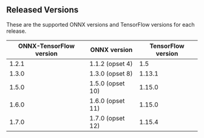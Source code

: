 ## Released Versions

These are the supported ONNX versions and TensorFlow versions for each release.

ONNX-TensorFlow version|ONNX version|TensorFlow version
-----------------------|------------|------------------
1.2.1|1.1.2 (opset 4)|1.5
1.3.0|1.3.0 (opset 8)|1.13.1
1.5.0|1.5.0 (opset 10)|1.15.0
1.6.0|1.6.0 (opset 11)|1.15.0
1.7.0|1.7.0 (opset 12)|1.15.4
